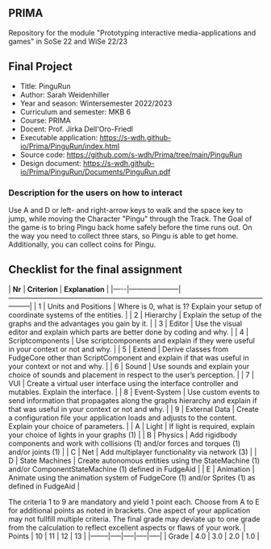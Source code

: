 ## PRIMA
Repository for the module "Prototyping interactive media-applications and games" in SoSe 22 and WiSe 22/23

## Final Project
- Title: PinguRun
- Author: Sarah Weidenhiller
- Year and season: Wintersemester 2022/2023
- Curriculum and semester: MKB 6
- Course: PRIMA
- Docent: Prof. Jirka Dell'Oro-Friedl
- Executable application: https://s-wdh.github-io/Prima/PinguRun/index.html
- Source code: https://github.com/s-wdh/Prima/tree/main/PinguRun
- Design document: https://s-wdh.github-io/Prima/PinguRun/Documents/PinguRun.pdf
### Description for the users on how to interact
Use A and D or left- and right-arrow keys to walk and the space key to jump, while moving the Character "Pingu" through the Track. 
The Goal of the game is to bring Pingu back home safely before the time runs out. 
On the way you need to collect three stars, so Pingu is able to get home.
Additionally, you can collect coins for Pingu.

## Checklist for the final assignment

| **Nr** | **Criterion** | **Explanation** | 
|—--|———————|———————————————————————————————————————| 
| 1 | Units and Positions | Where is 0, what is 1? Explain your setup of coordinate systems of the entities. | 
| 2 | Hierarchy | Explain the setup of the graphs and the advantages you gain by it. | 
| 3 | Editor | Use the visual editor and explain which parts are better done by coding and why. | 
| 4 | Scriptcomponents | Use scriptcomponents and explain if they were useful in your context or not and why. | 
| 5 | Extend | Derive classes from FudgeCore other than ScriptComponent and explain if that was useful in your context or not and why. | 
| 6 | Sound | Use sounds and explain your choice of sounds and placement in respect to the user’s perception. | 
| 7 | VUI | Create a virtual user interface using the interface controller and mutables. Explain the interface. | 
| 8 | Event-System | Use custom events to send information that propagates along the graphs hierarchy and explain if that was useful in your context or not and why. | 
| 9 | External Data | Create a configuration file your application loads and adjusts to the content. Explain your choice of parameters. | 
| A | Light | If light is required, explain your choice of lights in your graphs (1) | 
| B | Physics | Add rigidbody components and work with collisions (1) and/or forces and torques (1) and/or joints (1) | 
| C | Net | Add multiplayer functionality via network (3) | 
| D | State Machines | Create autonomous entities using the StateMachine (1) and/or ComponentStateMachine (1) defined in FudgeAid | 
| E | Animation | Animate using the animation system of FudgeCore (1) and/or Sprites (1) as defined in FudgeAid |

The criteria 1 to 9 are mandatory and yield 1 point each. Choose from A to E for additional points as noted in brackets. One aspect of your application may not fullfill multiple criteria. The final grade may deviate up to one grade from the calculation to reflect excellent aspects or flaws of your work.
| Points | 10 | 11 | 12 | 13 | 
|——–|—–|—–|—–|—–| 
| Grade | 4.0 | 3.0 | 2.0 | 1.0 |